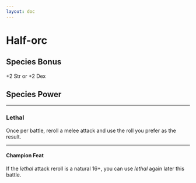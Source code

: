 ```yaml
---
layout: doc
---
```

# Half-orc

## Species Bonus

+2 Str or +2 Dex

## Species Power

---

### Lethal

Once per battle, reroll a melee attack and use the roll you prefer as the result.

---

#### Champion Feat

If the _lethal_ attack reroll is a natural 16+, you can use _lethal_ again later this battle.
